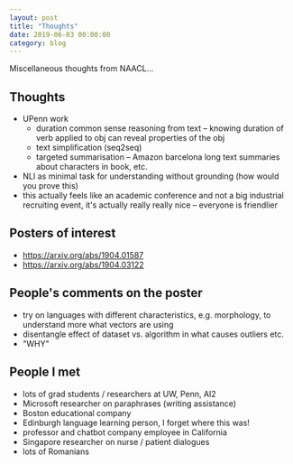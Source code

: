 ```yaml
---
layout: post
title: "Thoughts"
date: 2019-06-03 00:00:00
category: blog
---
```


Miscellaneous thoughts from NAACL...

## Thoughts
* UPenn work
    * duration common sense reasoning from text – knowing duration of verb applied to obj can reveal properties of the obj
    * text simplification (seq2seq)
    * targeted summarisation – Amazon barcelona long text summaries about characters in book, etc.
* NLI as minimal task for understanding without grounding (how would you prove this)
* this actually feels like an academic conference and not a big industrial recruiting event, it's actually really really nice – everyone is friendlier

## Posters of interest
* https://arxiv.org/abs/1904.01587
* https://arxiv.org/abs/1904.03122

## People's comments on the poster
* try on languages with different characteristics, e.g. morphology, to understand more what vectors are using
* disentangle effect of dataset vs. algorithm in what causes outliers etc.
* "WHY"

## People I met
* lots of grad students / researchers at UW, Penn, AI2
* Microsoft researcher on paraphrases (writing assistance)
* Boston educational company
* Edinburgh language learning person, I forget where this was!
* professor and chatbot company employee in California
* Singapore researcher on nurse / patient dialogues
* lots of Romanians
